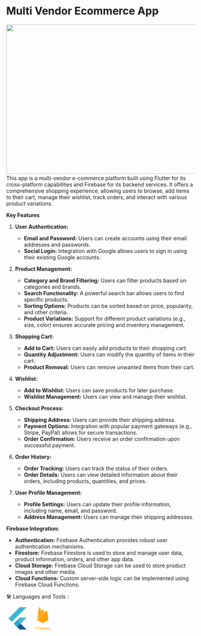 # Multi Vendor Ecommerce App
<div align="center">
  <img src="https://firebasestorage.googleapis.com/v0/b/hstore-6186b.appspot.com/o/githubimages%2FUntitled%20design%20(1).png?alt=media&token=e7455360-f249-43c1-a73f-acf6f842dd48" height="400" width="550" />
</div>
This app is a multi-vendor e-commerce platform built using Flutter for its cross-platform capabilities and Firebase for its backend services. It offers a comprehensive shopping experience, allowing users to browse, add items to their cart, manage their wishlist, track orders, and interact with various product variations.

**Key Features**

1.  **User Authentication:**

    *   **Email and Password:** Users can create accounts using their email addresses and passwords.
    *   **Social Login:** Integration with Google allows users to sign in using their existing Google accounts.

2.  **Product Management:**

    *   **Category and Brand Filtering:** Users can filter products based on categories and brands.
    *   **Search Functionality:** A powerful search bar allows users to find specific products.
    *   **Sorting Options:** Products can be sorted based on price, popularity, and other criteria.
    *   **Product Variations:** Support for different product variations (e.g., size, color) ensures accurate pricing and inventory management.

3.  **Shopping Cart:**

    *   **Add to Cart:** Users can easily add products to their shopping cart.
    *   **Quantity Adjustment:** Users can modify the quantity of items in their cart.
    *   **Product Removal:** Users can remove unwanted items from their cart.

4.  **Wishlist:**

    *   **Add to Wishlist:** Users can save products for later purchase.
    *   **Wishlist Management:** Users can view and manage their wishlist.

5.  **Checkout Process:**

    *   **Shipping Address:** Users can provide their shipping address.
    *   **Payment Options:** Integration with popular payment gateways (e.g., Stripe, PayPal) allows for secure transactions.
    *   **Order Confirmation:** Users receive an order confirmation upon successful payment.

6.  **Order History:**

    *   **Order Tracking:** Users can track the status of their orders.
    *   **Order Details:** Users can view detailed information about their orders, including products, quantities, and prices.

7.  **User Profile Management:**

    *   **Profile Settings:** Users can update their profile information, including name, email, and password.
    *   **Address Management:** Users can manage their shipping addresses.

**Firebase Integration:**

*   **Authentication:** Firebase Authentication provides robust user authentication mechanisms.
*   **Firestore:** Firebase Firestore is used to store and manage user data, product information, orders, and other app data.
*   **Cloud Storage:** Firebase Cloud Storage can be used to store product images and other media.
*   **Cloud Functions:** Custom server-side logic can be implemented using Firebase Cloud Functions.

  :hammer_and_wrench: Languages and Tools :
<div>
  <img src="https://github.com/devicons/devicon/blob/master/icons/flutter/flutter-original.svg" title="Flutter" alt="Flutter" width="60" height="60"/>&nbsp;
  <img src="https://github.com/devicons/devicon/blob/master/icons/firebase/firebase-plain-wordmark.svg" title="Firebase" alt="Firebase" width="60" height="60"/>&nbsp;
</div>

